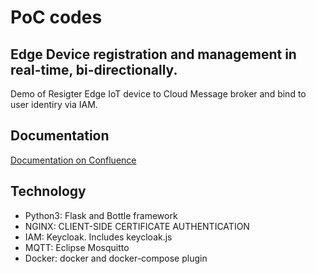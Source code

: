 
# PoC codes
## Edge Device registration and management in real-time, bi-directionally.

Demo of Resigter Edge IoT device to Cloud Message broker and bind to user identiry via IAM.


## Documentation

[Documentation on Confluence](https://inno2grid.atlassian.net/wiki/spaces/E/blog/2022/11/29/2204368908/Edge+device+registration+on+the+cloud+and+manage+real+time+via+Cloud+remotely)


## Technology

- Python3: Flask and Bottle framework
- NGINX: CLIENT-SIDE CERTIFICATE AUTHENTICATION
- IAM: Keycloak. Includes keycloak.js
- MQTT: Eclipse Mosquitto
- Docker: docker and docker-compose plugin

